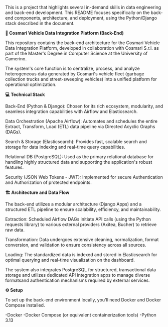 This is a project that highlights several in-demand skills in data engineering and back-end development. This README focuses specifically on the back-end components, architecture, and deployment, using the Python/Django stack described in the document.

**🚀 Cosmari Vehicle Data Integration Platform (Back-End)**

This repository contains the back-end architecture for the Cosmari Vehicle Data Integration Platform, developed in collaboration with Cosmari S.r.l. as part of the Master's Degree in Computer Science at the University of Camerino.

The system's core function is to centralize, process, and analyze heterogeneous data generated by Cosmari's vehicle fleet (garbage collection trucks and street-sweeping vehicles) into a unified platform for operational optimization.

**💻 Technical Stack**

Back-End (Python & Django): Chosen for its rich ecosystem, modularity, and seamless integration capabilities with Airflow and Elasticsearch.

Data Orchestration (Apache Airflow): Automates and schedules the entire Extract, Transform, Load (ETL) data pipeline via Directed Acyclic Graphs (DAGs).

Search & Storage (Elasticsearch): Provides fast, scalable search and storage for data indexing and real-time query capabilities.

Relational DB (PostgreSQL): Used as the primary relational database for handling highly structured data and supporting the application's robust features.

Security (JSON Web Tokens - JWT): Implemented for secure Authentication and Authorization of protected endpoints.


**🏗️ Architecture and Data Flow**

The back-end utilizes a modular architecture (Django Apps) and a structured ETL pipeline to ensure scalability, efficiency, and maintainability.

Extraction: Scheduled Airflow DAGs initiate API calls (using the Python requests library) to various external providers (Axitea, Bucher) to retrieve raw data.

Transformation: Data undergoes extensive cleaning, normalization, format conversion, and validation to ensure consistency across all sources.

Loading: The standardized data is indexed and stored in Elasticsearch for optimal querying and real-time visualization on the dashboard.

The system also integrates PostgreSQL for structured, transactional data storage and utilizes dedicated API integration apps to manage diverse formatsand authentication mechanisms required by external services.


**⚙️ Setup**

To set up the back-end environment locally, you'll need Docker and Docker Compose installed.

-Docker
-Docker Compose (or equivalent containerization tools)
-Python 3.13
